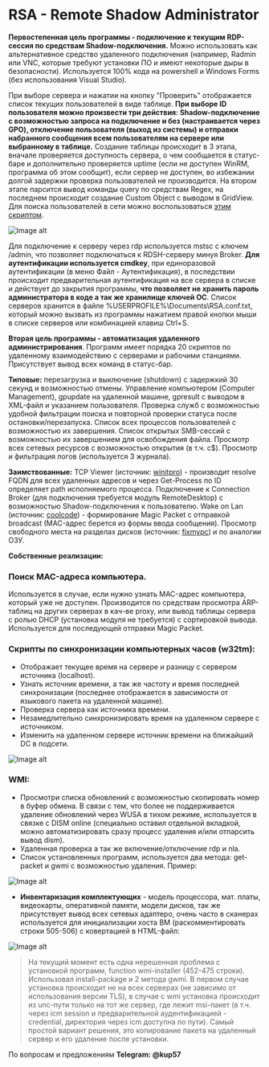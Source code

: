 # RSA - Remote Shadow Administrator

**Первостепенная цель программы - подключение к текущим RDP-сессия по средствам Shadow-подключения.** Можно использовать как альтернативное средство удаленного подключения (например, Radmin или VNC, которые требуют установки ПО и имеют некоторые дыры в безопасности). Используется 100% кода на powershell и Windows Forms (без использования Visual Studio).

При выборе сервера и нажатии на кнопку "Проверить" отображается список текущих пользователей в виде таблице. **При выборе ID пользователя можно произвести три действия: Shadow-подключение с возможностью запроса на подключение и без (настраивается через GPO), отключение пользователя (выход из системы) и отправки набранного сообщения всем пользователям на сервере или выбранному в таблице.** Создание таблицы происходит в 3 этапа, вначале проверяется доступность сервера, о чем сообщается в статус-баре и дополнительно проверяется uptime (если не доступен WinRM, программа об этом сообщит), если сервер не доступен, во избежании долгой задержки проверка пользователей не производится. На втором этапе парсится вывод команды query по средствам Regex, на последнем происходит создание Custom Object с выводом в GridView. Для поиска пользователей в сети можно воспользоваться [этим скриптом](https://github.com/Lifailon/Find-Users).

![Image alt](https://github.com/Lifailon/Remote-Shadow-Administrator/blob/rsa/Interface-1.jpg)

Для подключение к серверу через rdp используется mstsc с ключем /admin, что позволяет подключаться к RDSH-серверу минуя Broker. **Для аутентификации используется cmdkey**, при единоразовой аутентификации (в меню Файл - Аутентификация), в последствии происходит предварительная аутентификация на все сервера в списке и действует до закрытия программы, **что позволяет не хранить пароль администратора в коде а так же хранилище ключей ОС**. Список серверов хранится в файле %USERPROFILE%\Documents\RSA.conf.txt, который можно вызвать из программы нажатием правой кнопки мыши в списке серверов или комбинацией клавиш Ctrl+S.

**Вторая цель программы - автоматизация удаленного администрирования**. Программ имеет порядка 20 скриптов по удаленному взаимодействию с серверами и рабочими станциями. Присутствует вывод всех команд в статус-бар.

**Типовые:** перезагрузка и выключение (shutdown) с задержкий 30 секунд и возможностью отмены. Управление компьютером (Computer Management), gpupdate на удаленной машине, gpresult с выводом в XML-файл и указанием пользователя. Проверка служб с возможностью удобной фильтрации поиска и повторной проверки статуса после остановки/перезапуска. Список всех процессов пользователей с возможностью их завершения. Список открытых SMB-сессий с возможностью их завершением для освобождения файла. Просмотр всех сетевых ресурсов с возможностью открытия (в т.ч. c$). Просмотр и фильтрация логов (используется 3 журнала).

**Заимствованные:** TCP Viewer (источник: [winitpro](http://winitpro.ru)) - производит resolve FQDN для всех удаленных адресов и через Get-Process по ID определяет path исполняемого процесса. Подключение к Connection Broker (для подключения требуется модуль RemoteDesktop) с возможностью Shadow-подключения к пользователю. Wake on Lan (источник: [coolcode](http://coolcode.ru)) - формирование Magic Packet c отправкой broadcast (MAC-адрес берется из формы ввода сообщения). Просмотр свободного места на разделах дисков (источник: [fixmypc](http://fixmypc.ru)) и по аналогии ОЗУ.

**Собственные реализации:**

### **Поиск MAC-адреса компьютера**.
Используется в случае, если нужно узнать MAC-адрес компьютера, который уже не доступен. Производится по средствам просмотра ARP-таблиц на других серверах в кач-ве proxy, или вывод таблицы сервера с ролью DHCP (установка модуля не требуется) с сортировкой вывода. Используется для последующей отправки Magic Packet.

### **Скрипты по синхронизации компьютерных часов (w32tm):**
* Отображает текущее время на сервере и разницу с сервером источника (localhost). 
* Узнать источник времени, а так же частоту и время последней синхронизации (последнее отображается в зависимости от языкового пакета на удаленной машине). 
* Проверка сервера как источника времени. 
* Незамедлительно синхронизировать время на удаленном сервере с источником. 
* Изменить на удаленном сервере источник времени на ближайший DC в подсети.

![Image alt](https://github.com/Lifailon/Remote-Shadow-Administrator/blob/rsa/Time.jpg)

### **WMI:** 
* Просмотри списка обновлений с возможностью скопировать номер в буфер обмена. В связи с тем, что более не поддерживается удаление обновлений через WUSA в тихом режиме, используется в связке с DISM online (специально оставил отдельной вкладкой, можно автоматизировать сразу процесс удаления и/или отпарсить вывод dism).
* Удаленная проверка а так же включение/отключение rdp и nla. 
* Список установленных программ, используется два метода: get-packet и gwmi с возможностью удаления. Пример:

![Image alt](https://github.com/Lifailon/Remote-Shadow-Administrator/blob/rsa/Programs.jpg)

* **Инвентаризация комплектующих** - модель процессора, мат. платы, видеокарты, оперативной памяти, модели дисков, так же присутствует вывод всех сетевых адаптеро, очень часто в сканерах используется для инициализации хоста ВМ (раскомментировать строки 505-506) с ковертацией в HTML-файл:

![Image alt](https://github.com/Lifailon/Remote-Shadow-Administrator/blob/rsa/Report.jpg)

> На текущий момент есть одна нерешенная проблема с установкой программ, function wmi-installer (452-475 строки). Использовал install-package и 2 метода gwmi. В первом случае установка происходит не на всех серверах (не зависимо от использования версии TLS), в случае с wmi установка происходит из unc-пути только на тот же сервер, где лежит msi-пакет (в т.ч. через icm session и предварительной аудентификацией -credential, директория через icm доступна по пути). Самый простой вариант решения, это копирование пакета на удаленный сервер и его удаление после установки.

По вопросам и предложениям **Telegram: @kup57**
